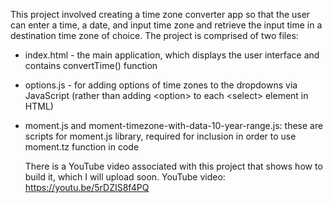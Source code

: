 This project involved creating a time zone converter app so that the user can enter a time, a date, and input time zone and retrieve the input time in a destination time zone of choice.
The project is comprised of two files: 
- index.html - the main application, which displays the user interface and contains convertTime() function
- options.js - for adding options of time zones to the dropdowns via JavaScript (rather than adding &lt;option&gt; to each &lt;select&gt; element in HTML) 
- moment.js and moment-timezone-with-data-10-year-range.js: these are scripts for moment.js library, required for inclusion in order to use moment.tz function in code 
  
  There is a YouTube video associated with this project that shows how to build it, which I will upload soon.
  YouTube video: https://youtu.be/5rDZIS8f4PQ
